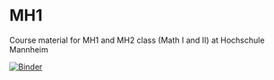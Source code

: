 # MH1
Course material for MH1 and MH2 class (Math I and II) at Hochschule Mannheim

[![Binder](https://mybinder.org/badge_logo.svg)](https://mybinder.org/v2/gh/s-sauer/MH1/HEAD)
